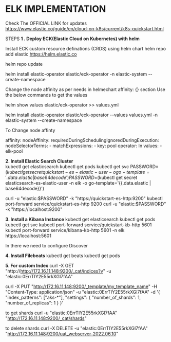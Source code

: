 # ELK IMPLEMENTATION

Check The OFFICIAL LINK for updates
https://www.elastic.co/guide/en/cloud-on-k8s/current/k8s-quickstart.html

STEPS
**1 . Deploy ECK(Elastic Cloud on Kubernetes) with helm**

Install ECK custom resource definations (CRDS) using helm chart 
helm repo add elastic https://helm.elastic.co

helm repo update

helm install elastic-operator elastic/eck-operator -n elastic-system --create-namespace

Change the node affinity as per needs in helmechart affinity: {} section
Use the below commands to get the values

helm show values elastic/eck-operator >> values.yml  

helm install elastic-operator elastic/eck-operator --values values.yml -n elastic-system --create-namespace

To Change node affinty

affinity:
  nodeAffinity:
    requiredDuringSchedulingIgnoredDuringExecution:
      nodeSelectorTerms:
      - matchExpressions:
        - key: pool
          operator: In
          values:
          - elk-pool
          

**2. Install Elastic Search Cluster**     
kubectl get elasticsearch
kubectl get pods 
kubectl get svc 
PASSWORD=$(kubectl get secret quickstart-es-elastic-user -o go-template='{{.data.elastic | base64decode}}')
PASSWORD=$(kubectl get secret elasticsearch-es-elastic-user -n elk -o go-template='{{.data.elastic | base64decode}}')

curl -u "elastic:$PASSWORD" -k "https://quickstart-es-http:9200"
kubectl port-forward service/quickstart-es-http 9200
curl -u "elastic:$PASSWORD" -k "https://localhost:9200"

**3. Install a Kibana Instance**
kubectl get elasticsearch
kubectl get pods 
kubectl get svc 
kubectl port-forward service/quickstart-kb-http 5601
kubectl port-forward service/kibana-kb-http  5601 -n elk
https://localhost:5601

In there we need to configure Discover 

**4. Install Filebeats**
kubectl get beats
kubectl get pods 


**5. For custom Index**
curl -X GET "http://http://172.16.11.148:9200/_cat/indices?v" -u "elastic:0ErrTIY2E55rkXGl7fAA"

curl -X PUT "http://172.16.11.148:9200/_template/my_template_name" -H "Content-Type: application/json" -u "elastic:0ErrTIY2E55rkXGl7fAA" -d '{
  "index_patterns": ["aks-*"],
  "settings": {
    "number_of_shards": 1,
    "number_of_replicas": 1
  }
}'

to get shards
curl -u "elastic:0ErrTIY2E55rkXGl7fAA" "http://172.16.11.148:9200/_cat/shards"

to delete shards 
curl -X DELETE -u "elastic:0ErrTIY2E55rkXGl7fAA" "http://172.16.11.148:9200/uat_webserver-2022.06.10"
















   

